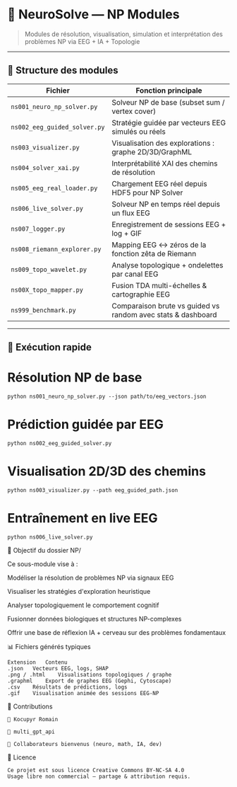 # 🧠 NeuroSolve — NP Modules

> Modules de résolution, visualisation, simulation et interprétation des problèmes NP via EEG + IA + Topologie

---

## 📂 Structure des modules

| Fichier | Fonction principale |
|--------|---------------------|
| `ns001_neuro_np_solver.py` | Solveur NP de base (subset sum / vertex cover) |
| `ns002_eeg_guided_solver.py` | Stratégie guidée par vecteurs EEG simulés ou réels |
| `ns003_visualizer.py` | Visualisation des explorations : graphe 2D/3D/GraphML |
| `ns004_solver_xai.py` | Interprétabilité XAI des chemins de résolution |
| `ns005_eeg_real_loader.py` | Chargement EEG réel depuis HDF5 pour NP Solver |
| `ns006_live_solver.py` | Solveur NP en temps réel depuis un flux EEG |
| `ns007_logger.py` | Enregistrement de sessions EEG + log + GIF |
| `ns008_riemann_explorer.py` | Mapping EEG ↔ zéros de la fonction zêta de Riemann |
| `ns009_topo_wavelet.py` | Analyse topologique + ondelettes par canal EEG |
| `ns00X_topo_mapper.py` | Fusion TDA multi-échelles & cartographie EEG |
| `ns999_benchmark.py` | Comparaison brute vs guided vs random avec stats & dashboard |

---

## 🚀 Exécution rapide

# Résolution NP de base
```
python ns001_neuro_np_solver.py --json path/to/eeg_vectors.json
```

# Prédiction guidée par EEG
```
python ns002_eeg_guided_solver.py
```

# Visualisation 2D/3D des chemins
```
python ns003_visualizer.py --path eeg_guided_path.json
```

# Entraînement en live EEG
```
python ns006_live_solver.py
```

🧠 Objectif du dossier NP/

Ce sous-module vise à :

Modéliser la résolution de problèmes NP via signaux EEG

Visualiser les stratégies d'exploration heuristique

Analyser topologiquement le comportement cognitif

Fusionner données biologiques et structures NP-complexes

Offrir une base de réflexion IA + cerveau sur des problèmes fondamentaux

📊 Fichiers générés typiques
```
Extension	Contenu
.json	Vecteurs EEG, logs, SHAP
.png / .html	Visualisations topologiques / graphe
.graphml	Export de graphes EEG (Gephi, Cytoscape)
.csv	Résultats de prédictions, logs
.gif	Visualisation animée des sessions EEG-NP
```

👥 Contributions
```
🧠 Kocupyr Romain

🤖 multi_gpt_api

🧬 Collaborateurs bienvenus (neuro, math, IA, dev)
```


📄 Licence
```
Ce projet est sous licence Creative Commons BY-NC-SA 4.0
Usage libre non commercial — partage & attribution requis.
```
